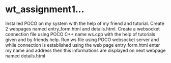 # wt_assignment1...
Installed POCO on my system with the help of my friend and tutorial.
Create 2 webpages named entry_form.html and details.html.
Create a websocket connection file using POCO C++ name ws.cpp with the help of tutorials given and by friends help.
Run ws file using POCO websocket server and while connection is established using the web page entry_form.html enter my name and address then this informations are displayed on next webpage named details.html
